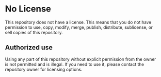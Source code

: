 # No License

This repository does not have a license. This means that you do not have permission to use, copy, modify, merge, publish, distribute, sublicense, or sell copies of this repository.

## Authorized use

Using any part of this repository without explicit permission from the owner is not permitted and is illegal. If you need to use it, please contact the repository owner for licensing options.